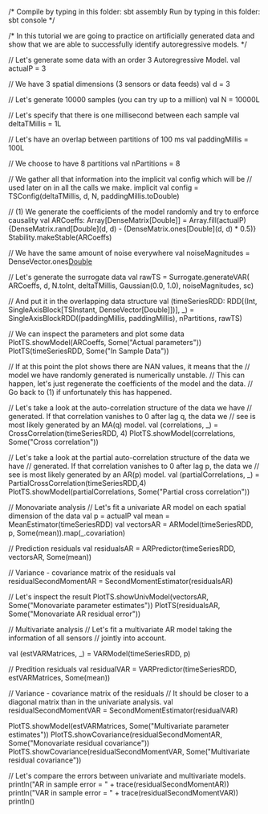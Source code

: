 /*
  Compile by typing in this folder: sbt assembly
  Run by typing in this folder: sbt console
*/

/*
In this tutorial we are going to practice on artificially generated data
and show that we are able to successfully identify autoregressive models.
*/

// Let's generate some data with an order 3 Autoregressive Model.
val actualP = 3

// We have 3 spatial dimensions (3 sensors or data feeds)
val d = 3

// Let's generate 10000 samples (you can try up to a million)
val N = 10000L

// Let's specify that there is one millisecond between each sample
val deltaTMillis = 1L

// Let's have an overlap between partitions of 100 ms
val paddingMillis = 100L

// We choose to have 8 partitions
val nPartitions = 8

// We gather all that information into the implicit val config which will be
// used later on in all the calls we make.
implicit val config = TSConfig(deltaTMillis, d, N, paddingMillis.toDouble)

// (1) We generate the coefficients of the model randomly and try to enforce causality
val ARCoeffs: Array[DenseMatrix[Double]] = Array.fill(actualP){DenseMatrix.rand[Double](d, d) - (DenseMatrix.ones[Double](d, d) * 0.5)}
Stability.makeStable(ARCoeffs)

// We have the same amount of noise everywhere
val noiseMagnitudes = DenseVector.ones[Double](d)

// Let's generate the surrogate data
val rawTS = Surrogate.generateVAR(
  ARCoeffs,
  d,
  N.toInt,
  deltaTMillis,
  Gaussian(0.0, 1.0),
  noiseMagnitudes,
  sc)

// And put it in the overlapping data structure
val (timeSeriesRDD: RDD[(Int, SingleAxisBlock[TSInstant, DenseVector[Double]])], _) =
  SingleAxisBlockRDD((paddingMillis, paddingMillis), nPartitions, rawTS)

// We can inspect the parameters and plot some data
PlotTS.showModel(ARCoeffs, Some("Actual parameters"))
PlotTS(timeSeriesRDD, Some("In Sample Data"))

// If at this point the plot shows there are NAN values, it means that the
// model we have randomly generated is numerically unstable.
// This can happen, let's just regenerate the coefficients of the model and the data.
// Go back to (1) if unfortunately this has happened.

// Let's take a look at the auto-correlation structure of the data we have
// generated. If that correlation vanishes to 0 after lag q, the data we
// see is most likely generated by an MA(q) model.
val (correlations, _) = CrossCorrelation(timeSeriesRDD, 4)
PlotTS.showModel(correlations, Some("Cross correlation"))

// Let's take a look at the partial auto-correlation structure of the data we have
// generated. If that correlation vanishes to 0 after lag p, the data we
// see is most likely generated by an AR(p) model.
val (partialCorrelations, _) = PartialCrossCorrelation(timeSeriesRDD,4)
PlotTS.showModel(partialCorrelations, Some("Partial cross correlation"))

// Monovariate analysis
// Let's fit a univariate AR model on each spatial dimension of the data
val p = actualP
val mean = MeanEstimator(timeSeriesRDD)
val vectorsAR = ARModel(timeSeriesRDD, p, Some(mean)).map(_.covariation)

// Prediction residuals
val residualsAR = ARPredictor(timeSeriesRDD, vectorsAR, Some(mean))

// Variance - covariance matrix of the residuals
val residualSecondMomentAR = SecondMomentEstimator(residualsAR)

// Let's inspect the result
PlotTS.showUnivModel(vectorsAR, Some("Monovariate parameter estimates"))
PlotTS(residualsAR, Some("Monovariate AR residual error"))

// Multivariate analysis
// Let's fit a multivariate AR model taking the information of all sensors
// jointly into account.

val (estVARMatrices, _) = VARModel(timeSeriesRDD, p)

// Predition residuals
val residualVAR = VARPredictor(timeSeriesRDD, estVARMatrices, Some(mean))

// Variance - covariance matrix of the residuals
// It should be closer to a diagonal matrix than in the univariate analysis.
val residualSecondMomentVAR = SecondMomentEstimator(residualVAR)

PlotTS.showModel(estVARMatrices, Some("Multivariate parameter estimates"))
PlotTS.showCovariance(residualSecondMomentAR, Some("Monovariate residual covariance"))
PlotTS.showCovariance(residualSecondMomentVAR, Some("Multivariate residual covariance"))

// Let's compare the errors between univariate and multivariate models.
println("AR in sample error = " + trace(residualSecondMomentAR))
println("VAR in sample error = " + trace(residualSecondMomentVAR))
println()